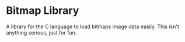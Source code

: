 # Bitmap Library

A library for the C language to load bitmaps image data easily. This isn't anything serious, just for fun.
